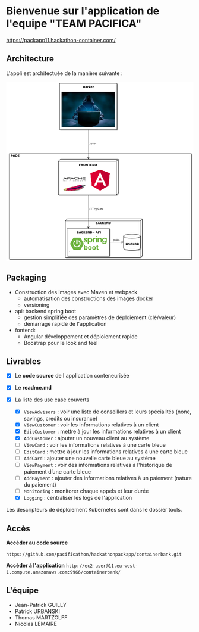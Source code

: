 # Bienvenue sur l'application de l'equipe "TEAM PACIFICA"


https://packapp11.hackathon-container.com/

## Architecture

L'appli est architectuée de la manière suivante :

![alt text](doc/archi.png)

## Packaging

* Construction des images avec Maven et webpack
    * automatisation des constructions des images docker
    * versioning 
* api: backend spring boot 
    * gestion simplifiée des paramètres de déploiement (clé/valeur)
    * démarrage rapide de l'application
* fontend: 
    * Angular développement et déploiement rapide
    * Boostrap pour le look and feel




## Livrables

- [x] Le **code source** de l'application conteneurisée
- [x] Le **readme.md**
- [x] La liste des use case couverts

	- [x] `ViewAdvisors` : voir une liste de conseillers et leurs spécialités (none, savings, credits ou insurance)<br/>
	- [x] `ViewCustomer` : voir les informations relatives à un client<br/>
	- [x] `EditCustomer` : mettre à jour les informations relatives à un client<br/>
	- [x] `AddCustomer` : ajouter un nouveau client au système<br/>
	- [ ] `ViewCard` : voir les informations relatives à une carte bleue<br/>
	- [ ] `EditCard` : mettre à jour les informations relatives à une carte bleue<br/>
	- [ ] `AddCard` : ajouter une nouvelle carte bleue au système<br/>
	- [ ] `ViewPayment` : voir des informations relatives à l'historique de paiement d’une carte bleue<br/>
	- [ ] `AddPayment` : ajouter des informations relatives à un paiement (nature du paiement)<br/>
	- [ ] `Monitoring` : monitorer chaque appels et leur durée<br/>
	- [x] `Logging` : centraliser les logs de l'application

Les descripteurs de déploiement Kubernetes sont dans le dossier tools.

## Accès

**Accéder au code source**
```
https://github.com/pacificathon/hackathonpackapp/containerbank.git
```
**Accéder à l'application** 
`http://ec2-user@11.eu-west-1.compute.amazonaws.com:9966/containerbank/`

## L'équipe 
- Jean-Patrick GUILLY 
- Patrick URBANSKI
- Thomas MARTZOLFF
- Nicolas LEMAIRE

